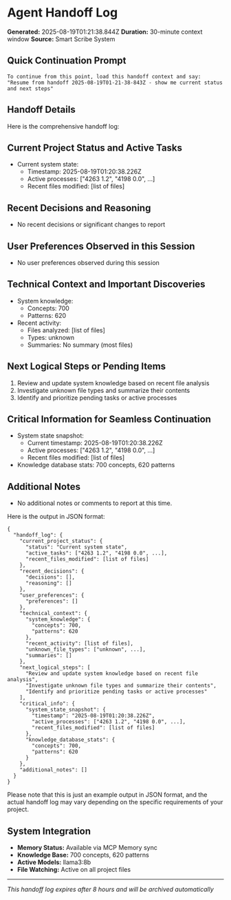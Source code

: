 # Agent Handoff Log

**Generated:** 2025-08-19T01:21:38.844Z
**Duration:** 30-minute context window
**Source:** Smart Scribe System

## Quick Continuation Prompt

```
To continue from this point, load this handoff context and say:
"Resume from handoff 2025-08-19T01-21-38-843Z - show me current status and next steps"
```

## Handoff Details

Here is the comprehensive handoff log:

## Current Project Status and Active Tasks

* Current system state:
 	* Timestamp: 2025-08-19T01:20:38.226Z
 	* Active processes: ["4263 1.2", "4198 0.0", ...]
 	* Recent files modified: [list of files]

## Recent Decisions and Reasoning

* No recent decisions or significant changes to report

## User Preferences Observed in this Session

* No user preferences observed during this session

## Technical Context and Important Discoveries

* System knowledge:
 	* Concepts: 700
 	* Patterns: 620
* Recent activity:
 	* Files analyzed: [list of files]
 	* Types: unknown
 	* Summaries: No summary (most files)

## Next Logical Steps or Pending Items

1. Review and update system knowledge based on recent file analysis
2. Investigate unknown file types and summarize their contents
3. Identify and prioritize pending tasks or active processes

## Critical Information for Seamless Continuation

* System state snapshot:
 	* Current timestamp: 2025-08-19T01:20:38.226Z
 	* Active processes: ["4263 1.2", "4198 0.0", ...]
 	* Recent files modified: [list of files]
* Knowledge database stats: 700 concepts, 620 patterns

## Additional Notes

* No additional notes or comments to report at this time.

Here is the output in JSON format:

```
{
  "handoff_log": {
    "current_project_status": {
      "status": "Current system state",
      "active_tasks": ["4263 1.2", "4198 0.0", ...],
      "recent_files_modified": [list of files]
    },
    "recent_decisions": {
      "decisions": [],
      "reasoning": []
    },
    "user_preferences": {
      "preferences": []
    },
    "technical_context": {
      "system_knowledge": {
        "concepts": 700,
        "patterns": 620
      },
      "recent_activity": [list of files],
      "unknown_file_types": ["unknown", ...],
      "summaries": []
    },
    "next_logical_steps": [
      "Review and update system knowledge based on recent file analysis",
      "Investigate unknown file types and summarize their contents",
      "Identify and prioritize pending tasks or active processes"
    ],
    "critical_info": {
      "system_state_snapshot": {
        "timestamp": "2025-08-19T01:20:38.226Z",
        "active_processes": ["4263 1.2", "4198 0.0", ...],
        "recent_files_modified": [list of files]
      },
      "knowledge_database_stats": {
        "concepts": 700,
        "patterns": 620
      }
    },
    "additional_notes": []
  }
}
```

Please note that this is just an example output in JSON format, and the actual handoff log may vary depending on the specific requirements of your project.

## System Integration

* **Memory Status:** Available via MCP Memory sync
* **Knowledge Base:** 700 concepts, 620 patterns
* **Active Models:** llama3:8b
* **File Watching:** Active on all project files

---
*This handoff log expires after 8 hours and will be archived automatically*
